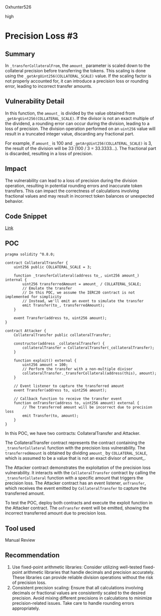 Oxhunter526

high

# Precision Loss #3

## Summary
In `_transferCollateralFrom`, the `amount_` parameter is scaled down to the collateral precision before transferring the tokens. This scaling is done using the  `_getArgUint256(COLLATERAL_SCALE)` value. If the scaling factor is not properly accounted for, it can introduce a precision loss or rounding error, leading to incorrect transfer amounts.
## Vulnerability Detail
In this function, the `amount_` is divided by the value obtained from `_getArgUint256(COLLATERAL_SCALE)`. If the divisor is not an exact multiple of the dividend, a rounding error can occur during the division, leading to a loss of precision. The division operation performed on an `uint256` value will result in a truncated integer value, discarding any fractional part.

For example, if `amount_` is 100 and `_getArgUint256(COLLATERAL_SCALE)` is 3, the result of the division will be 33 (100 / 3 = 33.3333...). The fractional part is discarded, resulting in a loss of precision.
## Impact
The vulnerability can lead to a loss of precision during the division operation, resulting in potential rounding errors and inaccurate token transfers. This can impact the correctness of calculations involving fractional values and may result in incorrect token balances or unexpected behavior.
## Code Snippet
[Link](https://github.com/sherlock-audit/2023-04-ajna/blob/main/ajna-core/src/ERC20Pool.sol#L485-L511)
## POC
```solidity
pragma solidity ^0.8.0;

contract CollateralTransfer {
    uint256 public COLLATERAL_SCALE = 3;

    function _transferCollateral(address to_, uint256 amount_) internal {
        uint256 transferredAmount = amount_ / COLLATERAL_SCALE;
        // Emulate the transfer
        // In this POC, we assume the IERC20 contract is not implemented for simplicity
        // Instead, we'll emit an event to simulate the transfer
        emit Transfer(to_, transferredAmount);
    }

    event Transfer(address to, uint256 amount);
}

contract Attacker {
    CollateralTransfer public collateralTransfer;
    
    constructor(address _collateralTransfer) {
        collateralTransfer = CollateralTransfer(_collateralTransfer);
    }
    
    function exploit() external {
        uint256 amount = 100;
        // Perform the transfer with a non-multiple divisor
        collateralTransfer._transferCollateral(address(this), amount);
    }
    
    // Event listener to capture the transferred amount
    event Transfer(address to, uint256 amount);
    
    // Callback function to receive the transfer event
    function onTransfer(address to, uint256 amount) external {
        // The transferred amount will be incorrect due to precision loss
        emit Transfer(to, amount);
    }
}

```
In this POC, we have two contracts: CollateralTransfer and Attacker.

The CollateralTransfer contract represents the contract containing the `_transferCollateral` function with the precision loss vulnerability. The `transferredAmount` is obtained by dividing `amount_` by `COLLATERAL_SCALE`, which is assumed to be a value that is not an exact divisor of amount_.

The Attacker contract demonstrates the exploitation of the precision loss vulnerability. It interacts with the `CollateralTransfer` contract by calling the `_transferCollateral` function with a specific amount that triggers the precision loss. The Attacker contract has an event listener, `onTransfer`, which receives the event emitted by `CollateralTransfer` to capture the transferred amount.

To test the POC, deploy both contracts and execute the exploit function in the Attacker contract. The `onTransfer` event will be emitted, showing the incorrect transferred amount due to precision loss.
## Tool used

Manual Review

## Recommendation
1. Use fixed-point arithmetic libraries: Consider utilizing well-tested fixed-point arithmetic libraries that handle decimals and precision accurately. These libraries can provide reliable division operations without the risk of precision loss.
2. Consistent precision scaling: Ensure that all calculations involving decimals or fractional values are consistently scaled to the desired precision. Avoid mixing different precisions in calculations to minimize precision-related issues. Take care to handle rounding errors appropriately.
